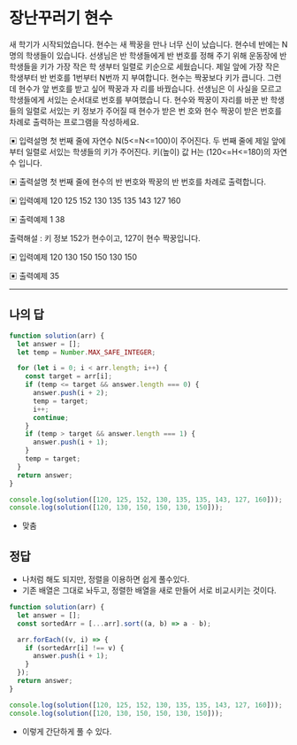 # 장난꾸러기 현수

새 학기가 시작되었습니다. 현수는 새 짝꿍을 만나 너무 신이 났습니다.
 현수네 반에는 N명의 학생들이 있습니다.
 선생님은 반 학생들에게 반 번호를 정해 주기 위해 운동장에 반 학생들을 키가 가장 작은 학 생부터 일렬로 키순으로 세웠습니다. 제일 앞에 가장 작은 학생부터 반 번호를 1번부터 N번까 지 부여합니다. 현수는 짝꿍보다 키가 큽니다. 그런데 현수가 앞 번호를 받고 싶어 짝꿍과 자 리를 바꿨습니다. 선생님은 이 사실을 모르고 학생들에게 서있는 순서대로 번호를 부여했습니 다.
 현수와 짝꿍이 자리를 바꾼 반 학생들의 일렬로 서있는 키 정보가 주어질 때 현수가 받은 번 호와 현수 짝꿍이 받은 번호를 차례로 출력하는 프로그램을 작성하세요.

▣ 입력설명
 첫 번째 줄에 자연수 N(5<=N<=100)이 주어진다.
 두 번째 줄에 제일 앞에부터 일렬로 서있는 학생들의 키가 주어진다. 키(높이) 값 H는 (120<=H<=180)의 자연수 입니다.

▣ 출력설명
 첫 번째 줄에 현수의 반 번호와 짝꿍의 반 번호를 차례로 출력합니다.

▣ 입력예제 
 120 125 152 130 135 135 143 127 160

▣ 출력예제 1 38

출력해설 : 키 정보 152가 현수이고, 127이 현수 짝꿍입니다.

▣ 입력예제 
 120 130 150 150 130 150

▣ 출력예제 
 35

---

## 나의 답

```js
function solution(arr) {
  let answer = [];
  let temp = Number.MAX_SAFE_INTEGER;

  for (let i = 0; i < arr.length; i++) {
    const target = arr[i];
    if (temp <= target && answer.length === 0) {
      answer.push(i + 2);
      temp = target;
      i++;
      continue;
    }
    if (temp > target && answer.length === 1) {
      answer.push(i + 1);
    }
    temp = target;
  }
  return answer;
}

console.log(solution([120, 125, 152, 130, 135, 135, 143, 127, 160]));
console.log(solution([120, 130, 150, 150, 130, 150]));
```

- 맞춤

## 정답

- 나처럼 해도 되지만, 정렬을 이용하면 쉽게 풀수있다.
- 기존 배열은 그대로 놔두고, 정렬한 배열을 새로 만들어 서로 비교시키는 것이다.

```js
function solution(arr) {
  let answer = [];
  const sortedArr = [...arr].sort((a, b) => a - b);

  arr.forEach((v, i) => {
    if (sortedArr[i] !== v) {
      answer.push(i + 1);
    }
  });
  return answer;
}

console.log(solution([120, 125, 152, 130, 135, 135, 143, 127, 160]));
console.log(solution([120, 130, 150, 150, 130, 150]));
```

- 이렇게 간단하게 풀 수 있다.